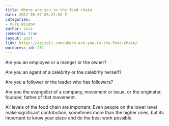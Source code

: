 ```yaml
---
title: Where are you in the food chain
date: 2012-05-07 03:22:52 Z
categories:
- Pure Wisdom
author: aziz
comments: true
layout: post
link: https://azizali.com/where-are-you-in-the-food-chain/
wordpress_id: 251
---
```


Are you an employee or a manger or the owner?

Are you an agent of a celebrity or the celebrity herself?

Are you a follower or the leader who has followers?

Are you the evangelist of a company, movement or issue, or the originator, founder, father of that movement.

All levels of the food chain are important. Even people on the lower level make significant contribution, sometimes more than the higher ones, but its important to know your place and do the best work possible.
